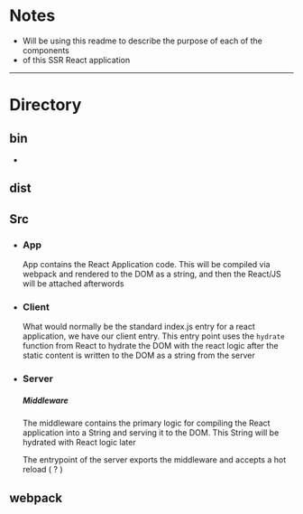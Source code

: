 # Notes
- Will be using this readme to describe the purpose of each of the components
- of this SSR React application
***
# Directory
## bin
- 
## dist
## Src
- ### App
    App contains the React Application code. This will be compiled via webpack and rendered to the DOM
    as a string, and then the React/JS will be attached afterwords
- ### Client
    What would normally be the standard index.js entry for a react application, we have our client entry.
    This entry point uses the <code>hydrate</code> function from React to hydrate the DOM with the react
    logic after the static content is written to the DOM as a string from the server
- ### Server
    ##### Middleware
    The middleware contains the primary logic for compiling the React application into a String and serving
    it to the DOM. This String will be hydrated with React logic later
    
    The entrypoint of the server exports the middleware and accepts a hot reload ( ? )
## webpack